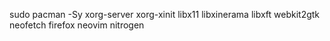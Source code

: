 sudo pacman -Sy xorg-server xorg-xinit libx11 libxinerama libxft webkit2gtk neofetch firefox neovim nitrogen
